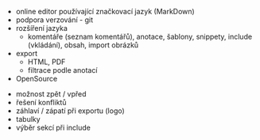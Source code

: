 - online editor používající značkovací jazyk (MarkDown)
- podpora verzování - git
- rozšíření jazyka
  - komentáře (seznam komentářů), anotace, šablony, snippety, include (vkládání), obsah, import obrázků
- export
  - HTML, PDF
  - filtrace podle anotací
- OpenSource

+ možnost zpět / vpřed
+ řešení konfliktů
+ záhlaví / zápatí při exportu (logo)
+ tabulky
+ výběr sekcí při include
